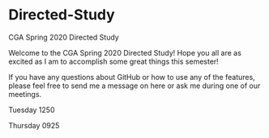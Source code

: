 # Directed-Study
CGA Spring 2020 Directed Study

Welcome to the CGA Spring 2020 Directed Study! Hope you all are as excited as I am to accomplish some great things this semester!

If you have any questions about GitHub or how to use any of the features, please feel free to send me a message on here or ask me during one of our meetings.

Tuesday 1250

Thursday 0925
